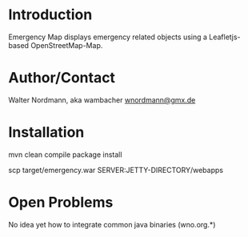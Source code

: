 Introduction
============

Emergency Map displays emergency related objects
using a Leafletjs-based OpenStreetMap-Map.

Author/Contact
==============

Walter Nordmann, aka wambacher wnordmann@gmx.de 


Installation
============

mvn clean compile package install

scp target/emergency.war SERVER:JETTY-DIRECTORY/webapps


Open Problems
=============

No idea yet how to integrate common java binaries (wno.org.*)
